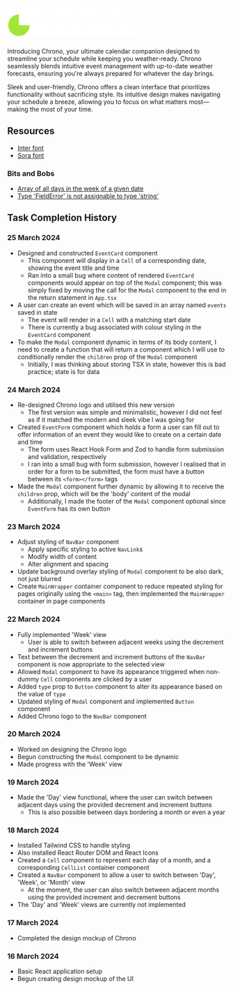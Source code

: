 # <img src='./logo-lg.png' alt='Chrono logo' width='300'/>

Introducing Chrono, your ultimate calendar companion designed to streamline your schedule while keeping you weather-ready. Chrono seamlessly blends intuitive event management with up-to-date weather forecasts, ensuring you're always prepared for whatever the day brings.

Sleek and user-friendly, Chrono offers a clean interface that prioritizes functionality without sacrificing style. Its intuitive design makes navigating your schedule a breeze, allowing you to focus on what matters most—making the most of your time.

## Resources

- [Inter font](https://fonts.google.com/specimen/Inter)
- [Sora font](https://fonts.google.com/specimen/Sora)

### Bits and Bobs

- [Array of all days in the week of a given date](https://stackoverflow.com/questions/71179131/how-do-i-get-an-array-of-all-days-in-the-week-given-the-current-date-in-javascri)
- [Type 'FieldError' is not assignable to type 'string'](https://github.com/orgs/react-hook-form/discussions/8915)

## Task Completion History

### 25 March 2024

- Designed and constructed `EventCard` component
  - This component will display in a `Cell` of a corresponding date, showing the event title and time
  - Ran into a small bug where content of rendered `EventCard` components would appear on top of the `Modal` component; this was simply fixed by moving the call for the `Modal` component to the end in the return statement in `App.tsx`
- A user can create an event which will be saved in an array named `events` saved in state
  - The event will render in a `Cell` with a matching start date
  - There is currently a bug associated with colour styling in the `EventCard` component
- To make the `Modal` component dynamic in terms of its body content, I need to create a function that will return a component which I will use to conditionally render the `children` prop of the `Modal` component
  - Initially, I was thinking about storing TSX in state, however this is bad practice; state is for data

### 24 March 2024

- Re-designed Chrono logo and utilised this new version
  - The first version was simple and minimalistic, however I did not feel as if it matched the modern and sleek vibe I was going for
- Created `EventForm` component which holds a form a user can fill out to offer information of an event they would like to create on a certain date and time
  - The form uses React Hook Form and Zod to handle form submission and validation, respectively
  - I ran into a small bug with form submission, however I realised that in order for a form to be submitted, the form must have a button between its `<form></form>` tags
- Made the `Modal` component further dynamic by allowing it to receive the `children` prop, which will be the 'body' content of the modal
  - Additionally, I made the footer of the `Modal` component optional since `EventForm` has its own button

### 23 March 2024

- Adjust styling of `NavBar` component
  - Apply specific styling to active `NavLink`s
  - Modify width of content
  - Alter alignment and spacing
- Update background overlay styling of `Modal` component to be also dark, not just blurred
- Create `MainWrapper` container component to reduce repeated styling for pages originally using the `<main>` tag, then implemented the `MainWrapper` container in page components

### 22 March 2024

- Fully implemented 'Week' view
  - User is able to switch between adjacent weeks using the decrement and increment buttons
- Text between the decrement and increment buttons of the `NavBar` component is now appropriate to the selected view
- Allowed `Modal` component to have its appearance triggered when non-dummy `Cell` components are clicked by a user
- Added `type` prop to `Button` component to alter its appearance based on the value of `type`
- Updated styling of `Modal` component and implemented `Button` component
- Added Chrono logo to the `NavBar` component

### 20 March 2024

- Worked on designing the Chrono logo
- Begun constructing the `Modal` component to be dynamic
- Made progress with the 'Week' view

### 19 March 2024

- Made the 'Day' view functional, where the user can switch between adjacent days using the provided decrement and increment buttons
  - This is also possible between days bordering a month or even a year

### 18 March 2024

- Installed Tailwind CSS to handle styling
- Also installed React Router DOM and React Icons
- Created a `Cell` component to represent each day of a month, and a corresponding `CellList` container component
- Created a `NavBar` component to allow a user to switch between 'Day', 'Week', or 'Month' view
  - At the moment, the user can also switch between adjacent months using the provided increment and decrement buttons
- The 'Day' and 'Week' views are currently not implemented

### 17 March 2024

- Completed the design mockup of Chrono

### 16 March 2024

- Basic React application setup
- Begun creating design mockup of the UI
